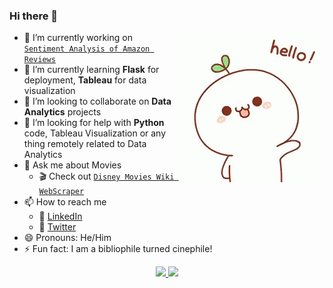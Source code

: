 ### Hi there 👋

<img align="right" src="https://github.com/sinjoysaha/sinjoysaha/blob/main/img/hello.gif" height="240" width="240">

- 🔭 I’m currently working on [`Sentiment Analysis of Amazon Reviews`](https://github.com/sinjoysaha/Amazon-Reviews-NLP)
- 🌱 I’m currently learning **Flask** for deployment, **Tableau** for data visualization
- 👯 I’m looking to collaborate on **Data Analytics** projects
- 🤔 I’m looking for help with **Python** code, Tableau Visualization or any thing remotely related to Data Analytics
- 💬 Ask me about Movies 
  - 🎬 Check out  [`Disney Movies Wiki WebScraper`](https://github.com/sinjoysaha/Disney-Movies-Wiki-WebScraper)
- 📫 How to reach me
  * 💼 [LinkedIn](https://linkedin.com/in/sinjoysaha)
  * 🐤 [Twitter](https://twitter.com/SinjoySaha)
- 😄 Pronouns: He/Him
- ⚡ Fun fact: I am a bibliophile turned cinephile!

<p align="center">
<a href="https://github.com/sinjoysaha">
  <img height="180em" src="https://github-readme-stats-eight-theta.vercel.app/api?username=sinjoysaha&show_icons=true&theme=algolia&include_all_commits=true&count_private=true"/>
  <img height="180em" src="https://github-readme-stats-eight-theta.vercel.app/api/top-langs/?username=sinjoysaha&layout=compact&langs_count=8&theme=algolia"/>
</a>
</p>
